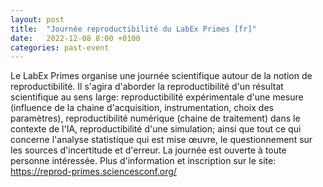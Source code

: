 ```yaml
---
layout: post
title:  "Journée reproductibilité du LabEx Primes [fr]"
date:   2022-12-08 8:00 +0100
categories: past-event
---
```


Le LabEx Primes organise une journée scientifique autour de la notion de
reproductibilité. Il s'agira d'aborder la reproductibilité d'un résultat
scientifique au sens large: reproductibilité expérimentale d'une mesure
(influence de la chaine d'acquisition, instrumentation, choix des paramètres),
reproductibilité numérique (chaine de traitement) dans le contexte de l'IA,
reproductibilité d'une simulation; ainsi que tout ce qui concerne l'analyse
statistique qui est mise œuvre, le questionnement sur les sources d'incertitude
et d'erreur. La journée est ouverte à toute personne intéressée. Plus d'information et inscription sur le site: https://reprod-primes.sciencesconf.org/
